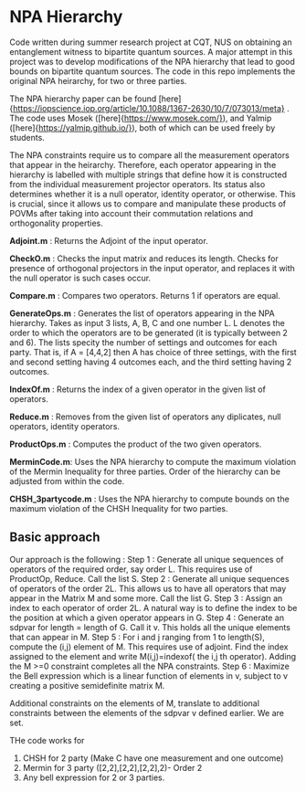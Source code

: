 # NPA Hierarchy
Code written during summer research project at CQT, NUS on obtaining an entanglement witness to bipartite quantum sources. A major attempt in this project was to develop modifications of the NPA hierarchy that lead to good bounds on bipartite quantum sources. The code in this repo implements the original NPA heirarchy, for two or three parties. 

The NPA hierarchy paper can be found [here]{https://iopscience.iop.org/article/10.1088/1367-2630/10/7/073013/meta} .
The code uses Mosek ([here]{https://www.mosek.com/}), and Yalmip ([here]{https://yalmip.github.io/}), both of which can be used freely by students. 

The NPA constraints require us to compare all the measurement operators that appear in the heirarchy. Therefore, each operator appearing in the hierarchy is labelled with multiple strings that define how it is constructed from the individual measurement projector operators. Its status also determines whether it is a null operator, identity operator, or otherwise. This is crucial, since it allows us to compare and manipulate these products of POVMs after taking into account their commutation relations and orthogonality properties. 

**Adjoint.m** :   Returns the Adjoint of the input operator.

**CheckO.m** : Checks the input matrix and reduces its length. Checks for presence of orthogonal projectors in the input operator, and replaces it with the null operator is such cases occur.

**Compare.m** : Compares two operators. Returns 1 if operators are equal. 

**GenerateOps.m** : Generates the list of operators appearing in the NPA hierarchy. Takes as input 3 lists, A, B, C and one number L. L denotes the order to which the operators are to be generated (it is typically between 2 and 6). The lists specity the number of settings and outcomes for each party. That is, if A = \[4,4,2\] then A has choice of three settings, with the first and second setting having 4 outcomes each, and the third setting having 2 outcomes.  

**IndexOf.m** : Returns the index of a given operator in the given list of operators.

**Reduce.m** : Removes from the given list of operators any diplicates, null operators, identity operators. 

**ProductOps.m** : Computes the product of the two given operators. 

**MerminCode.m**: Uses the NPA hierarchy to compute the maximum violation of the Mermin Inequality for three parties. Order of the hierarchy can be adjusted from within the code.

**CHSH_3partycode.m** : Uses the NPA hierarchy to compute bounds on the maximum violation of the CHSH Inequality for two parties. 

## Basic approach


Our approach is the following : 
Step 1 : Generate all unique sequences of operators of the required order, say order L. This requires use of ProductOp, Reduce. Call the list S.
Step 2 : Generate all unique sequences of operators of the order 2L. This allows us to have all operators that may appear in the Matrix M and some more. Call the list G.
Step 3 : Assign an index to each operator of order 2L. A natural way is to define the index to be the position at which a given operator appears in G.
Step 4 : Generate an sdpvar for length = length of G. Call it v. This holds all the unique elements that can appear in M. 
Step 5 : For i and j ranging from 1 to length(S), compute the (i,j) element of M. This requires use of adjoint. Find the index assigned to the element and write M(i,j)=indexof( the i,j th operator). Adding the M >=0 constraint completes all the NPA constraints.
Step 6 : Maximize the Bell expression which is a linear function of elements in v, subject to v creating a positive semidefinite matrix M. 

Additional constraints on the elements of M, translate to additional constraints between the elements of the sdpvar v defined earlier. We are set.


THe code works for 
1) CHSH for 2 party (Make C have one measurement and one outcome)
2) Mermin for 3 party ([2,2],[2,2],[2,2],2)- Order 2
3) Any bell expression for 2 or 3 parties. 



